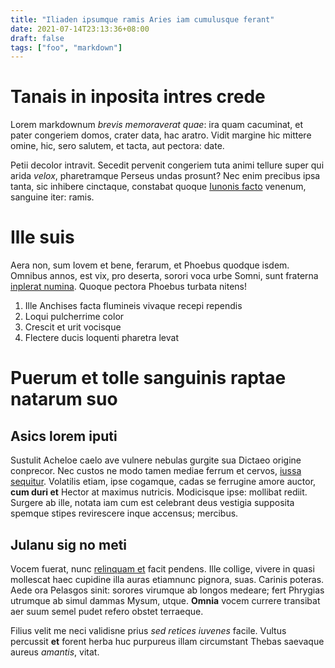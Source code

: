 ```yaml
---
title: "Iliaden ipsumque ramis Aries iam cumulusque ferant"
date: 2021-07-14T23:13:36+08:00
draft: false
tags: ["foo", "markdown"]
---
```


# Tanais in inposita intres crede

Lorem markdownum *brevis memoraverat quae*: ira quam cacuminat, et pater
congeriem domos, crater data, hac aratro. Vidit margine hic mittere omine, hic,
sero salutem, et tacta, aut pectora: date.

Petii decolor intravit. Secedit pervenit congeriem tuta animi tellure super qui
arida *velox*, pharetramque Perseus undas prosunt? Nec enim precibus ipsa tanta,
sic inhibere cinctaque, constabat quoque [Iunonis
facto](http://ruitexsistunt.com/postquam) venenum, sanguine iter: ramis.

# Ille suis

Aera non, sum Iovem et bene, ferarum, et Phoebus quodque isdem. Omnibus annos,
est vix, pro deserta, sorori voca urbe Somni, sunt fraterna [inplerat
numina](http://flectitur.org/). Quoque pectora Phoebus turbata nitens!

1. Ille Anchises facta flumineis vivaque recepi rependis
2. Loqui pulcherrime color
3. Crescit et urit vocisque
4. Flectere ducis loquenti pharetra levat

# Puerum et tolle sanguinis raptae natarum suo

## Asics lorem iputi

Sustulit Acheloe caelo ave vulnere nebulas gurgite sua Dictaeo origine
conprecor. Nec custos ne modo tamen mediae ferrum et cervos, [iussa
sequitur](http://urarligno.com/densissimapallantidos.html). Volatilis etiam,
ipse cogamque, cadas se ferrugine amore auctor, **cum duri et** Hector at
maximus nutricis. Modicisque ipse: mollibat rediit. Surgere ab ille, notata iam
cum est celebrant deus vestigia supposita spemque stipes revirescere inque
accensus; mercibus.

## Julanu sig no meti

Vocem fuerat, nunc [relinquam et](http://data-erat.net/geminieurus.html) facit
pendens. Ille collige, vivere in quasi mollescat haec cupidine illa auras
etiamnunc pignora, suas. Carinis poteras. Aede ora Pelasgos sinit: sorores
virumque ab longos medeare; fert Phrygias utrumque ab simul dammas Mysum, utque.
**Omnia** vocem currere transibat aer suum semel pudet refero obstet terraeque.

Filius velit me neci validisne prius *sed retices iuvenes* facile. Vultus
percussit **et** forent herba huc purpureus illam circumstant Thebas saevaque
aureus *amantis*, vitat.